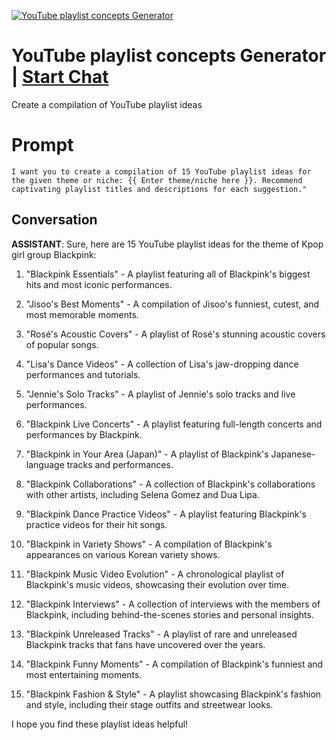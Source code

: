 
[![YouTube playlist concepts Generator ](https://flow-prompt-covers.s3.us-west-1.amazonaws.com/icon/realistic/real_3.png)](https://gptcall.net/chat.html?data=%7B%22contact%22%3A%7B%22id%22%3A%22tPuA7qw3E3eURa3K2fjLe%22%2C%22flow%22%3Atrue%7D%7D)
# YouTube playlist concepts Generator  | [Start Chat](https://gptcall.net/chat.html?data=%7B%22contact%22%3A%7B%22id%22%3A%22tPuA7qw3E3eURa3K2fjLe%22%2C%22flow%22%3Atrue%7D%7D)
Create a compilation of YouTube playlist ideas 

# Prompt

```
I want you to create a compilation of 15 YouTube playlist ideas for the given theme or niche: {{ Enter theme/niche here }}. Recommend captivating playlist titles and descriptions for each suggestion."

```

## Conversation

**ASSISTANT**: Sure, here are 15 YouTube playlist ideas for the theme of Kpop girl group Blackpink:



1. "Blackpink Essentials" - A playlist featuring all of Blackpink's biggest hits and most iconic performances.

2. "Jisoo's Best Moments" - A compilation of Jisoo's funniest, cutest, and most memorable moments.

3. "Rosé's Acoustic Covers" - A playlist of Rosé's stunning acoustic covers of popular songs.

4. "Lisa's Dance Videos" - A collection of Lisa's jaw-dropping dance performances and tutorials.

5. "Jennie's Solo Tracks" - A playlist of Jennie's solo tracks and live performances.

6. "Blackpink Live Concerts" - A playlist featuring full-length concerts and performances by Blackpink.

7. "Blackpink in Your Area (Japan)" - A playlist of Blackpink's Japanese-language tracks and performances.

8. "Blackpink Collaborations" - A collection of Blackpink's collaborations with other artists, including Selena Gomez and Dua Lipa.

9. "Blackpink Dance Practice Videos" - A playlist featuring Blackpink's practice videos for their hit songs.

10. "Blackpink in Variety Shows" - A compilation of Blackpink's appearances on various Korean variety shows.

11. "Blackpink Music Video Evolution" - A chronological playlist of Blackpink's music videos, showcasing their evolution over time.

12. "Blackpink Interviews" - A collection of interviews with the members of Blackpink, including behind-the-scenes stories and personal insights.

13. "Blackpink Unreleased Tracks" - A playlist of rare and unreleased Blackpink tracks that fans have uncovered over the years.

14. "Blackpink Funny Moments" - A compilation of Blackpink's funniest and most entertaining moments.

15. "Blackpink Fashion & Style" - A playlist showcasing Blackpink's fashion and style, including their stage outfits and streetwear looks. 



I hope you find these playlist ideas helpful!


